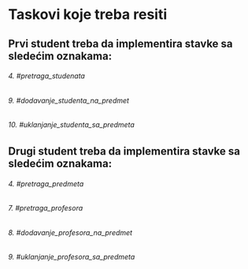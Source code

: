 ﻿# Taskovi koje treba resiti

## Prvi student treba da implementira stavke sa sledećim oznakama:
###### 4. #pretraga_studenata   
###### 9. #dodavanje_studenta_na_predmet 
###### 10. #uklanjanje_studenta_sa_predmeta 

## Drugi student treba da implementira stavke sa sledećim oznakama: 
###### 4. #pretraga_predmeta 
###### 7. #pretraga_profesora 
###### 8. #dodavanje_profesora_na_predmet 
###### 9. #uklanjanje_profesora_sa_predmeta 

